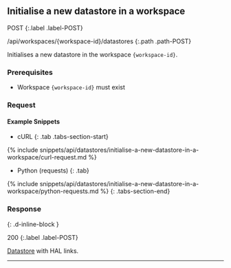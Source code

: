 ## Initialise a new datastore in a workspace

POST
{:.label .label-POST}

/api/workspaces/{workspace-id}/datastores
{:.path .path-POST}

Initialises a new datastore in the workspace `{workspace-id}`.

### Prerequisites
- Workspace `{workspace-id}` must exist

### Request
#### Example Snippets
- cURL
{: .tab .tabs-section-start}

{% include snippets/api/datastores/initialise-a-new-datastore-in-a-workspace/curl-request.md %}

- Python (requests)
{: .tab}

{% include snippets/api/datastores/initialise-a-new-datastore-in-a-workspace/python-requests.md %}
{: .tabs-section-end}

### Response
{: .d-inline-block }

200
{:.label .label-POST}

[Datastore](#datastore) with HAL links.

---
